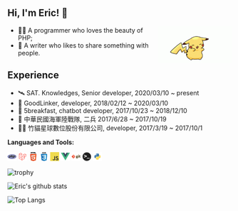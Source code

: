 ## Hi, I'm Eric! 👋

<img align="right" src="https://raw.githubusercontent.com/eric0324/eric0324/master/pikachu.gif" width="165">

- 👨‍💻 A programmer who loves the beauty of PHP;
- 🌱 A writer who likes to share something with people.


## Experience
- 🛰 SAT. Knowledges, Senior developer, 2020/03/10 ~ present
- 🔧 GoodLinker, developer, 2018/02/12 ~ 2020/03/10
- 🥯 5breakfast, chatbot developer, 2017/10/23 ~ 2018/12/10
- 🎯 中華民國海軍陸戰隊, 二兵 2017/6/28 ~ 2017/10/19
- 👨‍💻 竹貓星球數位股份有限公司, developer, 2017/3/19 ~ 2017/10/1

**Languages and Tools:**

<code><img height="20" src="https://raw.githubusercontent.com/github/explore/80688e429a7d4ef2fca1e82350fe8e3517d3494d/topics/php/php.png"></code>
<code><img height="20" src="https://raw.githubusercontent.com/github/explore/80688e429a7d4ef2fca1e82350fe8e3517d3494d/topics/laravel/laravel.png"></code>
<code><img height="20" src="https://raw.githubusercontent.com/github/explore/80688e429a7d4ef2fca1e82350fe8e3517d3494d/topics/html/html.png"></code>
<code><img height="20" src="https://raw.githubusercontent.com/github/explore/80688e429a7d4ef2fca1e82350fe8e3517d3494d/topics/css/css.png"></code>
<code><img height="20" src="https://raw.githubusercontent.com/github/explore/80688e429a7d4ef2fca1e82350fe8e3517d3494d/topics/javascript/javascript.png"></code>
<code><img height="20" src="https://raw.githubusercontent.com/github/explore/80688e429a7d4ef2fca1e82350fe8e3517d3494d/topics/vue/vue.png"></code>
<code><img height="20" src="https://raw.githubusercontent.com/github/explore/80688e429a7d4ef2fca1e82350fe8e3517d3494d/topics/git/git.png"></code>
<code><img height="20" src="https://raw.githubusercontent.com/github/explore/d92924b1d925bb134e308bd29c9de6c302ed3beb/topics/terminal/terminal.png"></code>
<code><img height="20" src="https://raw.githubusercontent.com/github/explore/80688e429a7d4ef2fca1e82350fe8e3517d3494d/topics/python/python.png"></code>

![trophy](https://github-profile-trophy.vercel.app/?username=eric0324)

![Eric's github stats](https://github-readme-stats.vercel.app/api?username=eric0324&show_icons=true&title_color=19CAAD&icon_color=19CAAD)

![Top Langs](https://github-readme-stats.vercel.app/api/top-langs/?username=eric0324&layout=compact)
